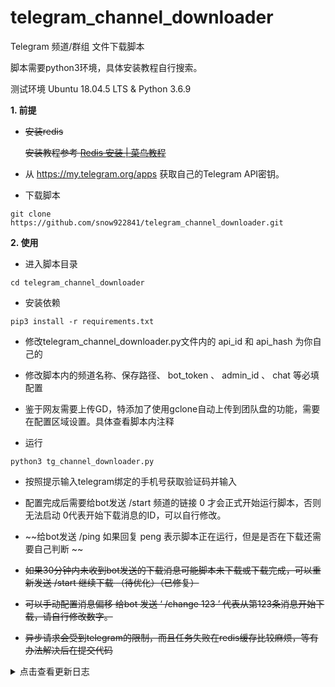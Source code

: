 # telegram_channel_downloader
Telegram 频道/群组 文件下载脚本

脚本需要python3环境，具体安装教程自行搜索。

测试环境  Ubuntu 18.04.5 LTS & Python 3.6.9

**1. 前提**
 
 - ~~安装redis~~
 
   ~~安装教程参考 [Redis 安装 | 菜鸟教程](https://www.runoob.com/redis/redis-install.html)~~
 
 
 - 从 https://my.telegram.org/apps 获取自己的Telegram API密钥。

 - 下载脚本
 ```
 git clone https://github.com/snow922841/telegram_channel_downloader.git
 ```

**2. 使用**

 - 进入脚本目录
 ```
 cd telegram_channel_downloader
 ```
 - 安装依赖 
 
 ```
 pip3 install -r requirements.txt
 ```

 - 修改telegram_channel_downloader.py文件内的 api_id 和 api_hash 为你自己的

 - 修改脚本内的频道名称、保存路径、 bot_token 、 admin_id 、 chat 等必填配置
 
 - 鉴于网友需要上传GD，特添加了使用gclone自动上传到团队盘的功能，需要在配置区域设置。具体查看脚本内注释
   
 - 运行  
 ```
 python3 tg_channel_downloader.py
 ```
 - 按照提示输入telegram绑定的手机号获取验证码并输入
 
 - 配置完成后需要给bot发送 /start 频道的链接 0 才会正式开始运行脚本，否则无法启动 0代表开始下载消息的ID，可以自行修改。
 
 - ~~给bot发送 /ping 如果回复 peng 表示脚本正在运行，但是是否在下载还需要自己判断 ~~
 
 - ~~如果30分钟内未收到bot发送的下载消息可能脚本未下载或下载完成，可以重新发送 /start 继续下载 ~~（待优化）~~（已修复）~~
 
 - ~~可以手动配置消息偏移 给bot 发送 ‘ /change 123 ’ 代表从第123条消息开始下载，请自行修改数字。~~
 
 - ~~异步请求会受到telegram的限制，而且任务失败在redis缓存比较麻烦，等有办法解决后在提交代码~~

<details>
  <summary>点击查看更新日志</summary>
 
  2020-09-15更新
  
   - 移除下载上传进度条显示。
   
   - 使用异步并发，默认10个任务同时进行。
   
   - 修复异常重试
   
   - 远程添加任务，方便下载多个频道消息。
   
   - 移除redis保存任务
   
   - 增加全部频道、群组新消息监控，请在配置区域自行修改。
    
  2020-09-03更新
  
   - ref超时异常自动重试
  
  2020-09-01更新
  
   - 使用bot启动，并使脚本持久化，
   
   - 优化代码
   
   - 修复一些bug
  
  2020-08-29更新
  
   - 更换telegram的第三方库
  
   - 默认上传到GD，目前未配置不上传，所以需要安装gclone
  
   - 默认过滤贴纸、动态贴纸、gif格式文件
  
   - 优化了下载和上传进度条的显示
  
   - 上传失败后会把消息ID保存在脚本所在的文件夹，方便以后可以手动下载
  
  2020-08-19更新
     
   - 添加自动上传到Googledrive的功能
     
   - 使用redis缓存已经遍历的消息ID
 
</details>
